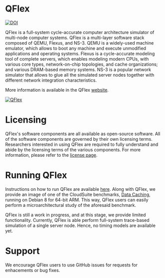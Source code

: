# QFlex #
[![DOI](https://zenodo.org/badge/DOI/10.5281/zenodo.266990.svg)](https://doi.org/10.5281/zenodo.266990)

QFlex is a full-system cycle-accurate computer architecture simulator of multi-node computer systems. QFlex is a multi-layer software stack composed of QEMU, Flexus, and NS-3. QEMU is a widely-used machine emulator, which allows to boot any machine and execute unmodified applications and operating systems. Flexus is a cycle-accurate modeling tool of complete servers, which enables modeling modern CPUs, with various core types, network-on-chip topologies, and cache organizations; and various DRAM-based memory systems. NS-3 is a popular network simulator that allows to glue all the simulated server nodes together with different network integration characteristics. 

More information is available in the QFlex [website][qfw].

[![QFlex](https://parsalab.github.io/qflex/public/images/QFlex.png)](http://parsalab.github.io/qflex/)

# Licensing #

QFlex's software components are all available as open-source software. All of the software components are governed by 
their own licensing terms. Researchers interested in using QFlex are required to fully understand and abide by the 
licensing terms of the various components. For more information, please refer to the [license page][qfl].

# Running QFlex #

Instructions on how to run QFlex are available [here][qfd]. Along with QFlex, we provide an image of one of the CloudSuite benchmarks, [Data Caching][csdc], running on Debian 8 for 64-bit ARM. This way, QFlex users can easily perform a microarchitectural study of the aforesaid benchmark.

QFlex is still a work in progress, and at this stage, we provide limited functionality. Currently, QFlex is able perform full-system trace-based simulation of a single server node. Hence, no timing models are available yet.

# Support #

We encourage QFlex users to use GitHub issues for requests for enhacements or bug fixes.

[qfw]: http://parsalab.github.io/qflex/
[qfl]: http://parsalab.github.io/qflex//pages/license/
[qfd]: http://parsalab.github.io/qflex/pages/download/
[csdc]: http://cloudsuite.ch/datacaching/
